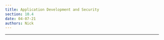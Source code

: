 ```yaml
---
title: Application Development and Security
section: 10.4
date: 04-07-21
authors: Nick
---
```





---
